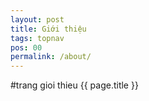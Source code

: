 ```yaml
---
layout: post
title: Giới thiệu
tags: topnav
pos: 00
permalink: /about/
---
```

#trang gioi thieu
{{ page.title }}